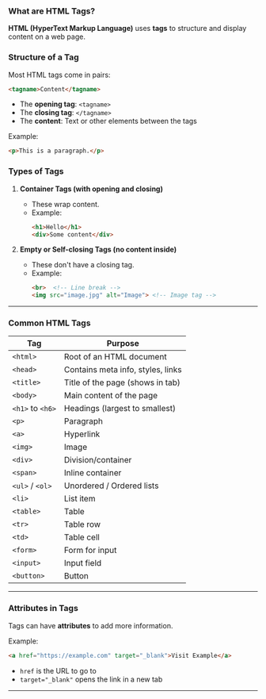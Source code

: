 ### **What are HTML Tags?**

**HTML (HyperText Markup Language)** uses **tags** to structure and display content on a web page.

### **Structure of a Tag**
Most HTML tags come in pairs:

```html
<tagname>Content</tagname>
```

- The **opening tag**: `<tagname>`
- The **closing tag**: `</tagname>`
- The **content**: Text or other elements between the tags

Example:
```html
<p>This is a paragraph.</p>
```

### **Types of Tags**

1. **Container Tags (with opening and closing)**
   - These wrap content.
   - Example:
     ```html
     <h1>Hello</h1>
     <div>Some content</div>
     ```

2. **Empty or Self-closing Tags (no content inside)**
   - These don't have a closing tag.
   - Example:
     ```html
     <br>  <!-- Line break -->
     <img src="image.jpg" alt="Image"> <!-- Image tag -->
     ```

---

### **Common HTML Tags**

| Tag | Purpose |
|-----|--------|
| `<html>` | Root of an HTML document |
| `<head>` | Contains meta info, styles, links |
| `<title>` | Title of the page (shows in tab) |
| `<body>` | Main content of the page |
| `<h1>` to `<h6>` | Headings (largest to smallest) |
| `<p>` | Paragraph |
| `<a>` | Hyperlink |
| `<img>` | Image |
| `<div>` | Division/container |
| `<span>` | Inline container |
| `<ul>` / `<ol>` | Unordered / Ordered lists |
| `<li>` | List item |
| `<table>` | Table |
| `<tr>` | Table row |
| `<td>` | Table cell |
| `<form>` | Form for input |
| `<input>` | Input field |
| `<button>` | Button |

---

### **Attributes in Tags**
Tags can have **attributes** to add more information.

Example:
```html
<a href="https://example.com" target="_blank">Visit Example</a>
```
- `href` is the URL to go to
- `target="_blank"` opens the link in a new tab

---